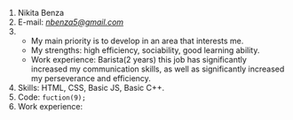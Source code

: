 1. Nikita Benza
2. E-mail: *nbenza5@gmail.com*
3. - My main priority is to develop in an area that interests me.
   - My strengths: high efficiency, sociability, good learning ability.
   - Work experience: Barista(2 years) this job has significantly increased my communication skills, as well as significantly increased my perseverance and efficiency.
4. Skills: HTML, CSS, Basic JS, Basic C++.
5. Code: `fuction(9);`
6. Work experience:
